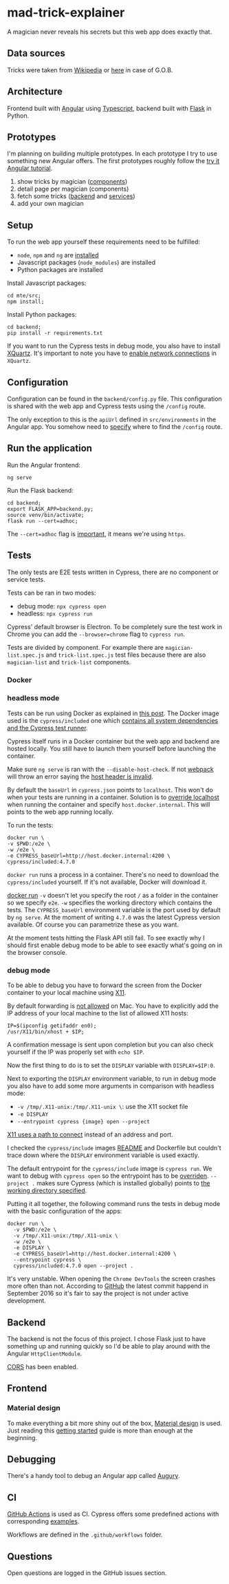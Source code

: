 # mad-trick-explainer

A magician never reveals his secrets but this web app does exactly that.

## Data sources

Tricks were taken from [Wikipedia](https://en.wikipedia.org/wiki/List_of_magic_tricks) or [here](https://arresteddevelopment.fandom.com/wiki/G.O.B.%27s_illusions) in case of G.O.B.

## Architecture

Frontend built with [Angular](https://angular.io/) using [Typescript](https://www.typescriptlang.org/), backend built with [Flask](https://flask.palletsprojects.com/en/1.1.x/) in Python.

## Prototypes

I'm planning on building multiple prototypes. In each prototype I try to use something new Angular offers. The first prototypes roughly follow the [try it Angular tutorial](https://angular.io/start).

1) show tricks by magician ([components](https://angular.io/guide/architecture-components))
2) detail page per magician (components)
3) fetch some tricks ([backend](https://angular.io/guide/http#setup-for-server-communication) and [services](https://angular.io/guide/architecture-services))
4) add your own magician

## Setup

To run the web app yourself these requirements need to be fulfilled:

- `node`, `npm` and `ng` are [installed](https://angular.io/guide/setup-local)
- Javascript packages (`node_modules`) are installed
- Python packages are installed

Install Javascript packages:

```
cd mte/src;
npm install;
```

Install Python packages:

```
cd backend;
pip install -r requirements.txt
```

If you want to run the Cypress tests in debug mode, you also have to install [XQuartz](https://www.xquartz.org/). It's important to note you have to [enable network connections](https://gist.github.com/cschiewek/246a244ba23da8b9f0e7b11a68bf3285) in `XQuartz`.

## Configuration

Configuration can be found in the `backend/config.py` file. This configuration is shared with the web app and Cypress tests using the `/config` route.

The only exception to this is the `apiUrl` defined in `src/environments` in the Angular app. You somehow need to [specify](https://angular.io/guide/build) where to find the `/config` route.

## Run the application

Run the Angular frontend:

```
ng serve
```

Run the Flask backend:

```
cd backend;
export FLASK_APP=backend.py;
source venv/bin/activate;
flask run --cert=adhoc;
```

The `--cert=adhoc` flag is [important](https://blog.miguelgrinberg.com/post/running-your-flask-application-over-https), it means we're using `https`.

## Tests

The only tests are E2E tests written in Cypress, there are no component or service tests.

Tests can be ran in two modes:

- debug mode: `npx cypress open`
- headless: `npx cypress run`

Cypress' default browser is Electron. To be completely sure the test work in Chrome you can add the `--browser=chrome` flag to `cypress run`. 

Tests are divided by component. For example there are `magician-list.spec.js` and `trick-list.spec.js` test files because there are also `magician-list` and `trick-list` components.

### Docker

### headless mode

Tests can be run using Docker as explained in [this post](https://www.cypress.io/blog/2019/05/02/run-cypress-with-a-single-docker-command). The Docker image used is the `cypress/included` one which [contains all system dependencies and the Cypress test runner](https://github.com/cypress-io/cypress-docker-images).

Cypress itself runs in a Docker container but the web app and backend are hosted locally. You still have to launch them yourself before launching the container.

Make sure `ng serve` is ran with the `--disable-host-check`. If not [webpack](https://webpack.js.org/concepts/) will throw an error saying the [host header is invalid](https://stackoverflow.com/questions/43619644/i-am-getting-an-invalid-host-header-message-when-running-my-react-app-in-a-we).

By default the `baseUrl` in `cypress.json` points to `localhost`. This won't do when your tests are running in a container. Solution is to [override localhost](https://glebbahmutov.com/blog/run-cypress-included-from-docker-container/) when running the container and specify `host.docker.internal`. This will points to the web app running locally.

To run the tests:

```
docker run \
-v $PWD:/e2e \
-w /e2e \
-e CYPRESS_baseUrl=http://host.docker.internal:4200 \
cypress/included:4.7.0
```

`docker run` runs a process in a container. There's no need to download the `cypress/included` yourself. If it's not available, Docker will download it.

[docker run](https://docs.docker.com/engine/reference/run/) `-v` doesn't let you specify the root `/` as a folder in the container so we specify `e2e`. `-w` specifies the working directory which contains the tests. The `CYPRESS_baseUrl` environment variable is the port used by default by `ng serve`. At the moment of writing `4.7.0` was the latest Cypress version available. Of course you can parametrize these as you want.

At the moment tests hitting the Flask API still fail. To see exactly why I should first enable debug mode to be able to see exactly what's going on in the browser console.

### debug mode

To be able to debug you have to forward the screen from the Docker container to your local machine using [X11](https://en.wikipedia.org/wiki/X_Window_System).

By default forwarding is [not allowed](https://www.businessnewsdaily.com/11035-how-to-use-x11-forwarding.html) on Mac. You have to explicitly add the IP address of your local machine to the list of allowed X11 hosts:

```
IP=$(ipconfig getifaddr en0);
/usr/X11/bin/xhost + $IP;
```

A confirmation message is sent upon completion but you can also check yourself if the IP was properly set with `echo $IP`.

Now the first thing to do is to set the `DISPLAY` variable with `DISPLAY=$IP:0`.

Next to exporting the `DISPLAY` environment variable, to run in debug mode you also have to add some more arguments in comparison with headless mode:

- `-v /tmp/.X11-unix:/tmp/.X11-unix \`: use the X11 socket file
- `-e DISPLAY`
- `--entrypoint cypress {image} open --project`

[X11 uses a path to connect](https://unix.stackexchange.com/questions/196677/what-is-tmp-x11-unix) instead of an address and port.

I checked the `cypress/include` images [README](https://github.com/cypress-io/cypress-docker-images/blob/master/included/README.md) and Dockerfile but couldn't trace down where the `DISPLAY` environment variable is used exactly.

The default entrypoint for the `cypress/include` image is `cypress run`. We want to debug with `cypress open` so the entrypoint has to be [overriden](https://github.com/cypress-io/cypress-docker-images/blob/master/included/README.md#entry). `--project .`  makes sure Cypress (which is installed globally) points to [the working directory specified](https://docs.cypress.io/guides/guides/command-line.html#cypress-open-project-lt-project-path-gt).

Putting it all together, the following command runs the tests in debug mode with the basic configuration of the apps:

```
docker run \
  -v $PWD:/e2e \
  -v /tmp/.X11-unix:/tmp/.X11-unix \
  -w /e2e \
  -e DISPLAY \
  -e CYPRESS_baseUrl=http://host.docker.internal:4200 \
  --entrypoint cypress \
  cypress/included:4.7.0 open --project .
```

It's very unstable. When opening the `Chrome DevTools` the screen crashes more often than not. According to [GitHub](https://github.com/XQuartz/xorg-server) the latest commit happend in September 2016 so it's fair to say the project is not under active development. 

## Backend

The backend is not the focus of this project. I chose Flask just to have something up and running quickly so I'd be able to play around with the Angular `HttpClientModule`.

[CORS](https://flask-cors.readthedocs.io/en/latest/) has been enabled.

## Frontend

### Material design

To make everything a bit more shiny out of the box, [Material design](https://material.io/design/) is used. Just reading this [getting started](https://material.angular.io/guide/getting-started) guide is more than enough at the beginning.

## Debugging

There's a handy tool to debug an Angular app called [Augury](https://augury.rangle.io/).

## CI

[GitHub Actions](https://help.github.com/en/actions) is used as CI. Cypress offers some predefined actions with corresponding [examples](https://github.com/cypress-io/github-action#basic).

Workflows are defined in the `.github/workflows` folder.

## Questions

Open questions are logged in the GitHub issues section.


